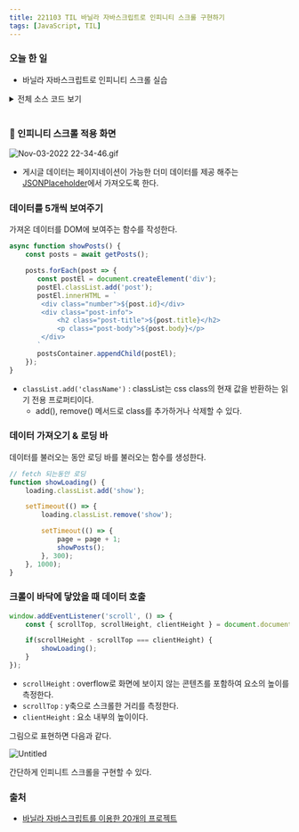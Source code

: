 ```yaml
---
title: 221103 TIL 바닐라 자바스크립트로 인피니티 스크롤 구현하기
tags: [JavaScript, TIL]
---
```


### 오늘 한 일

- 바닐라 자바스크립트로 인피니티 스크롤 실습  

<details>
  <summary>전체 소스 코드 보기</summary>
  /index.html

```html
<!DOCTYPE html>
<html lang="ko">
<head>
    <meta charset="UTF-8">
    <meta http-equiv="X-UA-Compatible" content="IE=edge">
    <meta name="viewport" content="width=device-width, initial-scale=1.0">
    <title>Home</title>
    <link rel="stylesheet" href="style.css"/>
</head>
<body>
    <h1>Home</h1>

    <div class="filter-container">
        <input type="text" id="filter" class="filter" placeholder="검색">
    </div>

    <div id="posts-container"></div>

    <div class="loader">
        <div class="circle"></div>
        <div class="circle"></div>
        <div class="circle"></div>
    </div>

    <script src="script.js"></script>
</body>
</html>
```

/script.js

```jsx
const postsContainer = document.getElementById('posts-container');
const loading = document.querySelector('.loader');
const filter = document.getElementById('filter');

let limit = 5;
let page = 1;

// API 호출
async function getPosts() {
    const res = await fetch(
        `https://jsonplaceholder.typicode.com/posts?_limit=${limit}&_page=${page}`
    );
    
    const data = await res.json();

    return data;
}

// 가져온 Data를 DOM에 보여주기
async function showPosts() {
    const posts = await getPosts();

    posts.forEach(post => {
       const postEl = document.createElement('div');
       // classList는 css class의 현재 값을 반환하거나, 메서드를 사용하여 추가, 삭제 등의 작업을 할 수 있다. 
       postEl.classList.add('post');
       postEl.innerHTML = `
        <div class="number">${post.id}</div>
        <div class="post-info">
            <h2 class="post-title">${post.title}</h2>
            <p class="post-body">${post.body}</p>
        </div>
       `
       postsContainer.appendChild(postEl);
    });
}

// fetch 되는동안 로딩  
function showLoading() {
    loading.classList.add('show');

    setTimeout(() => {
        loading.classList.remove('show');

        setTimeout(() => {
            page = page + 1;
            showPosts();
        }, 300);
    }, 1000);
}

// 입력 값 검색
function filterPosts(e) {
    const term = e.target.value.toUpperCase();
    const posts = document.querySelectorAll('.post');
  
    posts.forEach(post => {
      const title = post.querySelector('.post-title').innerText.toUpperCase();
      const body = post.querySelector('.post-body').innerText.toUpperCase();
  
      if (title.indexOf(term) > -1 || body.indexOf(term) > -1) {
        post.style.display = 'flex';
      } else {
        post.style.display = 'none';
      }
    });
}
  
showPosts();

window.addEventListener('scroll', () => {
    const { scrollTop, scrollHeight, clientHeight } = document.documentElement;

    if(scrollHeight - scrollTop === clientHeight) {
        showLoading();
    }
});

filter.addEventListener('input', filterPosts);
```

/style.css

```css
@import url('https://fonts.googleapis.com/css?family=Roboto&display=swap');

* {
  box-sizing: border-box;
}

body {
  background-color: #296ca8;
  color: #fff;
  font-family: 'Roboto', sans-serif;
  display: flex;
  flex-direction: column;
  align-items: center;
  justify-content: center;
  min-height: 100vh;
  margin: 0;
  padding-bottom: 100px;
}

h1 {
  margin-bottom: 0;
  text-align: center;
}

.filter-container {
  margin-top: 20px;
  width: 80vw;
  max-width: 800px;
}

.filter {
  width: 100%;
  padding: 12px;
  font-size: 16px;
}

.post {
  position: relative;
  background-color: #4992d3;
  box-shadow: 0 2px 4px rgba(0, 0, 0, 0.3);
  border-radius: 3px;
  padding: 20px;
  margin: 40px 0;
  display: flex;
  width: 80vw;
  max-width: 800px;
}

.post .post-title {
  margin: 0;
}

.post .post-body {
  margin: 15px 0 0;
  line-height: 1.3;
}

.post .post-info {
  margin-left: 20px;
}

.post .number {
  position: absolute;
  top: -15px;
  left: -15px;
  font-size: 15px;
  width: 40px;
  height: 40px;
  border-radius: 50%;
  background: #fff;
  color: #296ca8;
  display: flex;
  align-items: center;
  justify-content: center;
  padding: 7px 10px;
}

.loader {
  opacity: 0;
  display: flex;
  position: fixed;
  bottom: 50px;
  transition: opacity 0.3s ease-in;
}

.loader.show {
  opacity: 1;
}

.circle {
  background-color: #fff;
  width: 10px;
  height: 10px;
  border-radius: 50%;
  margin: 5px;
  animation: bounce 0.5s ease-in infinite;
}

.circle:nth-of-type(2) {
  animation-delay: 0.1s;
}

.circle:nth-of-type(3) {
  animation-delay: 0.2s;
}

@keyframes bounce {
  0%,
  100% {
    transform: translateY(0);
  }

  50% {
    transform: translateY(-10px);
  }
}
```
</details>  
   
<br/>
  
### 🔎 인피니티 스크롤 적용 화면

![Nov-03-2022 22-34-46.gif](https://s3.us-west-2.amazonaws.com/secure.notion-static.com/ae278bde-8a2d-44e2-8f09-5617d43c58ea/Nov-03-2022_22-34-46.gif?X-Amz-Algorithm=AWS4-HMAC-SHA256&X-Amz-Content-Sha256=UNSIGNED-PAYLOAD&X-Amz-Credential=AKIAT73L2G45EIPT3X45%2F20221103%2Fus-west-2%2Fs3%2Faws4_request&X-Amz-Date=20221103T134924Z&X-Amz-Expires=86400&X-Amz-Signature=7affed3fe322c06d13a05e68f16567978ef922bda477e05b5775403cad533dd7&X-Amz-SignedHeaders=host&response-content-disposition=filename%3D%22Nov-03-2022%252022-34-46.gif%22&x-id=GetObject)

- 게시글 데이터는 페이지네이션이 가능한 더미 데이터를 제공 해주는 [JSONPlaceholder](https://jsonplaceholder.typicode.com/)에서 가져오도록 한다.

### 데이터를 5개씩 보여주기

가져온 데이터를 DOM에 보여주는 함수를 작성한다.

```jsx
async function showPosts() {
    const posts = await getPosts();

    posts.forEach(post => {
       const postEl = document.createElement('div');
       postEl.classList.add('post');
       postEl.innerHTML = `
        <div class="number">${post.id}</div>
        <div class="post-info">
            <h2 class="post-title">${post.title}</h2>
            <p class="post-body">${post.body}</p>
        </div>
       `
       postsContainer.appendChild(postEl);
    });
}
```

- `classList.add('className')` : classList는 css class의 현재 값을 반환하는 읽기 전용 프로퍼티이다.
    - add(), remove() 메서드로 class를 추가하거나 삭제할 수 있다.

### 데이터 가져오기 & 로딩 바

데이터를 불러오는 동안 로딩 바를 불러오는 함수를 생성한다.

```jsx
// fetch 되는동안 로딩  
function showLoading() {
    loading.classList.add('show');

    setTimeout(() => {
        loading.classList.remove('show');

        setTimeout(() => {
            page = page + 1;
            showPosts();
        }, 300);
    }, 1000);
}
```

### 크롤이 바닥에 닿았을 때 데이터 호출

```jsx
window.addEventListener('scroll', () => {
    const { scrollTop, scrollHeight, clientHeight } = document.documentElement;

    if(scrollHeight - scrollTop === clientHeight) {
        showLoading();
    }
});
```

- `scrollHeight` :  overflow로 화면에 보이지 않는 콘텐츠를 포함하여 요소의 높이를 측정한다.
- `scrollTop` : y축으로 스크롤한 거리를 측정한다.
- `clientHeight` : 요소 내부의 높이이다.

그림으로 표현하면 다음과 같다.

![Untitled](https://s3.us-west-2.amazonaws.com/secure.notion-static.com/4ae16b17-2bce-469d-9fbd-6b5517f24396/Untitled.png?X-Amz-Algorithm=AWS4-HMAC-SHA256&X-Amz-Content-Sha256=UNSIGNED-PAYLOAD&X-Amz-Credential=AKIAT73L2G45EIPT3X45%2F20221103%2Fus-west-2%2Fs3%2Faws4_request&X-Amz-Date=20221103T135017Z&X-Amz-Expires=86400&X-Amz-Signature=6125266e1d83ecd997a241aef418d799fde59dc18e4f6ec494f0a70aa2522941&X-Amz-SignedHeaders=host&response-content-disposition=filename%3D%22Untitled.png%22&x-id=GetObject)

간단하게 인피니트 스크롤을 구현할 수 있다.

### 출처

- [바닐라 자바스크립트를 이용한 20개의 프로젝트](https://github.com/bradtraversy/vanillawebprojects)